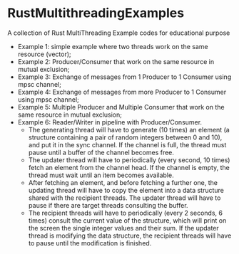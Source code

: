 # RustMultithreadingExamples
A collection of Rust MultiThreading Example codes for educational purpose

* Example 1: simple example where two threads work on the same resource (vector);
* Example 2: Producer/Consumer that work on the same resource in mutual exclusion;
* Example 3: Exchange of messages from 1 Producer to 1 Consumer using mpsc channel;
* Example 4: Exchange of messages from more Producer to 1 Consumer using mpsc channel;
* Example 5: Multiple Producer and Multiple Consumer that work on the same resource in mutual exclusion;
* Example 6: Reader/Writer in pipeline with Producer/Consumer.
    * The generating thread will have to generate (10 times) an element (a structure containing a pair of random integers between 0 and 10), and put it in the sync channel. If the channel is full, the thread must pause until a buffer of the channel becomes free.
    * The updater thread will have to periodically (every second, 10 times) fetch an element from the channel head. If the channel is empty, the thread must wait until an item becomes available.
    * After fetching an element, and before fetching a further one, the updating thread will have to copy the element into a data structure shared with the recipient threads. The updater thread will have to pause if there are target threads consulting the buffer.
    * The recipient threads will have to periodically (every 2 seconds, 6 times) consult the current value of the structure, which will print on the screen the single integer values and their sum. If the updater thread is modifying the data structure, the recipient threads will have to pause until the modification is finished.
